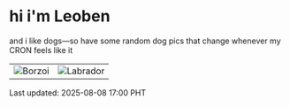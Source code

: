 # hi i'm Leoben

and i like dogs—so have some random dog pics that change whenever my CRON feels like it

|  |  |
|--------|----------|
| ![Borzoi](https://random-dog-vercel.vercel.app/api/random-borzoi?v=1754643644) | ![Labrador](https://random-dog-vercel.vercel.app/api/random-labrador?v=1754643644) |

Last updated: 2025-08-08 17:00 PHT
